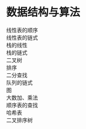 # 数据结构与算法  
线性表的顺序     
线性表的链式    
栈的线性    
栈的链式   
二叉树    
排序    
二分查找   
队列的链式    
图    
大数加、乘法   
顺序表的查找  
哈希表  
二叉排序树  
